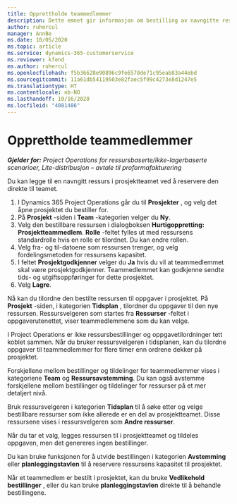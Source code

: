```yaml
---
title: Opprettholde teammedlemmer
description: Dette emnet gir informasjon om bestilling av navngitte ressurser for prosjektteam og tilordne dem til oppgaver.
author: ruhercul
manager: AnnBe
ms.date: 10/05/2020
ms.topic: article
ms.service: dynamics-365-customerservice
ms.reviewer: kfend
ms.author: ruhercul
ms.openlocfilehash: f5b36628e90896c9fe6570de71c95eab83a44ebd
ms.sourcegitcommit: 11a61db54119503e82faec5f99c4273e8d1247e5
ms.translationtype: HT
ms.contentlocale: nb-NO
ms.lasthandoff: 10/16/2020
ms.locfileid: "4081486"
---
```

# <a name="maintain-team-members"></a>Opprettholde teammedlemmer

_**Gjelder for:** Project Operations for ressursbaserte/ikke-lagerbaserte scenarioer, Lite-distribusjon – avtale til proformafakturering_

Du kan legge til en navngitt ressurs i prosjektteamet ved å reservere den direkte til teamet.

1. I Dynamics 365 Project Operations går du til **Prosjekter** , og velg det åpne prosjektet du bestiller for.
2. På **Prosjekt** -siden i **Team** -kategorien velger du **Ny**. 
3. Velg den bestillbare ressursen i dialogboksen **Hurtigoppretting: Prosjektteammedlem**. **Rolle** -feltet fylles ut med ressursens standardrolle hvis en rolle er tilordnet. Du kan endre rollen. 
4. Velg fra- og til-datoene som ressursen trenger, og velg fordelingsmetoden for ressursens kapasitet. 
5. I feltet **Prosjektgodkjenner** velger du **Ja** hvis du vil at teammedlemmet skal være prosjektgodkjenner. Teammedlemmet kan godkjenne sendte tids- og utgiftsoppføringer for dette prosjektet. 
6. Velg **Lagre**.

Nå kan du tilordne den bestilte ressursen til oppgaver i prosjektet. På **Prosjekt** -siden, i kategorien **Tidsplan** , tilordner du oppgaver til den nye ressursen. Ressursvelgeren som startes fra **Ressurser** -feltet i oppgaverutenettet, viser teammedlemmene som du kan velge.


I Project Operations er ikke ressursbestillinger og oppgavetilordninger tett koblet sammen. Når du bruker ressursvelgeren i tidsplanen, kan du tilordne oppgaver til teammedlemmer for flere timer enn ordrene dekker på prosjektet.

Forskjellene mellom bestillinger og tildelinger for teammedlemmer vises i kategoriene **Team** og **Ressursavstemming**. Du kan også avstemme forskjellene mellom bestillinger og tildelinger for ressurser på et mer detaljert nivå.

Bruk ressursvelgeren i kategorien **Tidsplan** til å søke etter og velge bestillbare ressurser som ikke allerede er en del av prosjektteamet. Disse ressursene vises i ressursvelgeren som **Andre ressurser**.

Når du tar et valg, legges ressursen til i prosjektteamet og tildeles oppgaven, men det genereres ingen bestillinger.

Du kan bruke funksjonen for å utvide bestillingen i kategorien **Avstemming** eller **planleggingstavlen** til å reservere ressursens kapasitet til prosjektet.

Når et teammedlem er bestilt i prosjektet, kan du bruke **Vedlikehold bestillinger** , eller du kan bruke **planleggingstavlen** direkte til å behandle bestillingene.
